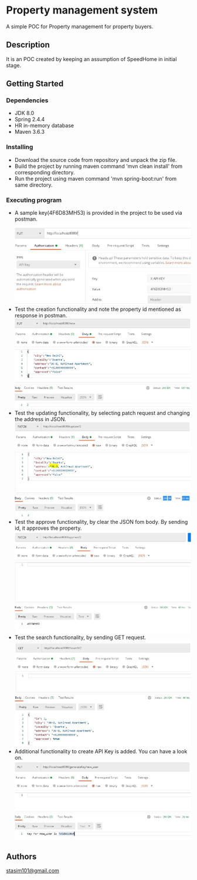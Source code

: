 
# Property management system

A simple POC for Property management for property buyers.

## Description

It is an POC created by keeping an assumption of SpeedHome in initial stage.

## Getting Started

### Dependencies

* JDK 8.0
* Spring 2.4.4
* HR in-memory database
* Maven 3.6.3

### Installing

* Download the source code from repository and unpack the zip file. 
* Build the project by running maven command 'mvn clean install' from corresponding directory.
* Run the project using maven command 'mvn spring-boot:run' from same directory.

### Executing program

* A sample key(4F6D83MH53) is provided in the project to be used via postman.
![alt text](https://github.com/stasim101/property_management_api/blob/main/image/Entering_API_Key.jpg)
* Test the creation functionality and note the property id mentioned as response in postman.
![alt text](https://github.com/stasim101/property_management_api/blob/main/image/Create.jpg)
* Test the updating functionality, by selecting patch request and changing the address in JSON.
![alt text](https://github.com/stasim101/property_management_api/blob/main/image/Update.jpg)
* Test the approve functionality, by clear the JSON fom body. By sending id, it approves the property.
![alt text](https://github.com/stasim101/property_management_api/blob/main/image/Approve.jpg)
* Test the search functionality, by sending GET request.
![alt text](https://github.com/stasim101/property_management_api/blob/main/image/Search.jpg)
* Additional functionality to create API Key is added. You can have a look on.
![alt text](https://github.com/stasim101/property_management_api/blob/main/image/GenerateAPI.jpg)


## Authors
stasim101@gmail.com
